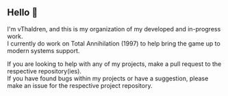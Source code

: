 ## Hello 👋

I'm vThaldren, and this is my organization of my developed and in-progress work.\
I currently do work on Total Annihilation (1997) to help bring the game up to modern systems support.

If you are looking to help with any of my projects, make a pull request to the respective repository(ies).\
If you have found bugs within my projects or have a suggestion, please make an issue for the respective project repository.
